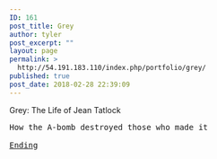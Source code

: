 ```yaml
---
ID: 161
post_title: Grey
author: tyler
post_excerpt: ""
layout: page
permalink: >
  http://54.191.183.110/index.php/portfolio/grey/
published: true
post_date: 2018-02-28 22:39:09
---
```

Grey: The Life of Jean Tatlock
<pre>How the A-bomb destroyed those who made it

<a href="//54.191.183.110/bootstrap/Grey/finalAnimation.mp4">Ending</a></pre>